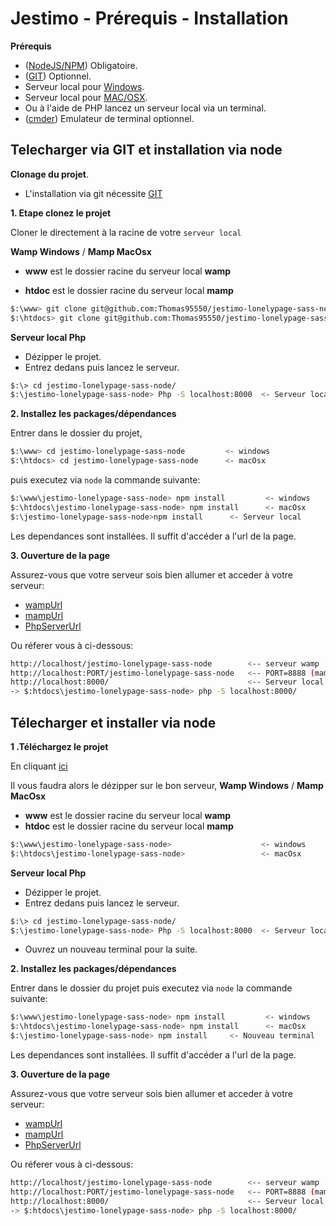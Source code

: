 Jestimo - Prérequis - Installation
======================

**Prérequis**
- ([NodeJS/NPM](https://nodejs.org/en/)) Obligatoire.
- ([GIT](https://git-scm.com/downloads)) Optionnel.
- Serveur local pour [Windows](http://www.wampserver.com/).
- Serveur local pour [MAC/OSX](https://www.mamp.info/en/downloads/).
- Ou à l'aide de PHP lancez un serveur local via un terminal.
- ([cmder](http://cmder.net/)) Emulateur de terminal optionnel.

Telecharger via GIT et installation via node
--------------------
**Clonage du projet**.

- L'installation via git nécessite [GIT](https://git-scm.com/downloads) 
 
**1. Etape clonez le projet**
 
Cloner le directement à la racine de votre `serveur local` 

**Wamp Windows** / **Mamp MacOsx**

- **www** est le dossier racine du serveur local **wamp**

- **htdoc** est le dossier racine du serveur local **mamp**

```bash
$:\www> git clone git@github.com:Thomas95550/jestimo-lonelypage-sass-node.git       <- windows
$:\htdocs> git clone git@github.com:Thomas95550/jestimo-lonelypage-sass-node.git    <- macOsx
```

**Serveur local Php**
 - Dézipper le projet.
 - Entrez dedans puis lancez le serveur.
```bash
$:\> cd jestimo-lonelypage-sass-node/
$:\jestimo-lonelypage-sass-node> Php -S localhost:8000  <- Serveur local
```

**2. Installez les packages/dépendances** 

Entrer dans le dossier du projet,
 
```bash
$:\www> cd jestimo-lonelypage-sass-node         <- windows
$:\htdocs> cd jestimo-lonelypage-sass-node      <- macOsx
```
 
 puis executez via `node` la commande suivante:

```bash
$:\www\jestimo-lonelypage-sass-node> npm install         <- windows
$:\htdocs\jestimo-lonelypage-sass-node> npm install      <- macOsx
$:\jestimo-lonelypage-sass-node>npm install      <- Serveur local
```

Les dependances sont installées.
Il suffit d'accéder a l'url de la page.

**3. Ouverture de la page**

Assurez-vous que votre serveur sois bien allumer et acceder à votre serveur: 
- [wampUrl](http://localhost/jestimo-lonelypage-sass-node)
- [mampUrl](http://localhost:8888/jestimo-lonelypage-sass-node)
- [PhpServerUrl](http://localhost:8000/)

Ou réferer vous à ci-dessous:
```bash
http://localhost/jestimo-lonelypage-sass-node        <-- serveur wamp
http://localhost:PORT/jestimo-lonelypage-sass-node   <-- PORT=8888 (mamp basic port) 
http://localhost:8000/                               <-- Serveur local   
-> $:htdocs\jestimo-lonelypage-sass-node> php -S localhost:8000/            
```

Télecharger et installer via node
---------------------------------

**1 .Téléchargez le projet**

En cliquant  [ici](https://github.com/Thomas95550/jestimo-lonelypage-sass-node/archive/master.zip)


Il vous faudra alors le dézipper sur le bon serveur,
**Wamp Windows** / **Mamp MacOsx** 
- **www** est le dossier racine du serveur local **wamp**
- **htdoc** est le dossier racine du serveur local **mamp**

```bash
$:\www\jestimo-lonelypage-sass-node>                    <- windows
$:\htdocs\jestimo-lonelypage-sass-node>                 <- macOsx
```
**Serveur local Php**
 - Dézipper le projet.
 - Entrez dedans puis lancez le serveur.
```bash
$:\> cd jestimo-lonelypage-sass-node/
$:\jestimo-lonelypage-sass-node> Php -S localhost:8000  <- Serveur local
```
- Ouvrez un nouveau terminal pour la suite.

**2. Installez les packages/dépendances** 

Entrer dans le dossier du projet puis executez via `node` la commande suivante:

```bash
$:\www\jestimo-lonelypage-sass-node> npm install         <- windows
$:\htdocs\jestimo-lonelypage-sass-node> npm install      <- macOsx
$:\jestimo-lonelypage-sass-node> npm install     <- Nouveau terminal
```

Les dependances sont installées.
Il suffit d'accéder a l'url de la page.


**3. Ouverture de la page**

Assurez-vous que votre serveur sois bien allumer et acceder à votre serveur: 
- [wampUrl](http://localhost/jestimo-lonelypage-sass-node)
- [mampUrl](http://localhost:8888/jestimo-lonelypage-sass-node)
- [PhpServerUrl](http://localhost:8000/)

Ou réferer vous à ci-dessous:
```bash
http://localhost/jestimo-lonelypage-sass-node        <-- serveur wamp
http://localhost:PORT/jestimo-lonelypage-sass-node   <-- PORT=8888 (mamp basic port) PORT=8000 (php -S localhost:8000) 
http://localhost:8000/                               <-- Serveur local   
-> $:htdocs\jestimo-lonelypage-sass-node> php -S localhost:8000/
```